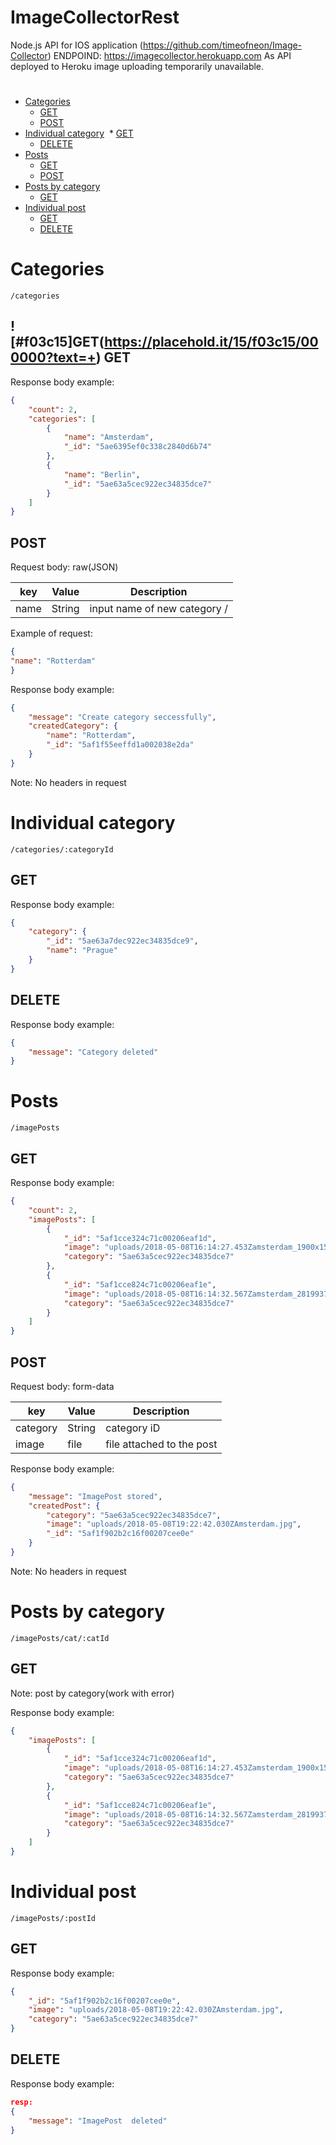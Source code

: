 # ImageCollectorRest
Node.js API for IOS application (https://github.com/timeofneon/Image-Collector)
ENDPOIND: https://imagecollector.herokuapp.com
As API deployed to Heroku image uploading temporarily unavailable.
#

* [Categories](#cat)
   * [GET](#catget)
   * [POST](#catpost)
* [Individual category](#indcat)
   * [GET](#indcatget)
   * [DELETE](#indcatdelete)
* [Posts](#posts)
   * [GET](#postsget)
   * [POST](#postspost)
* [Posts by category](#postscat)
   * [GET](#postscatget)
* [Individual post](#post)
   * [GET](#postget)
   * [DELETE](#postdelete)

# <a name="cat"></a> Categories

`/categories`

## <a name="catget"></a> ![#f03c15]GET(https://placehold.it/15/f03c15/000000?text=+) GET

Response body example:

```json
{
    "count": 2,
    "categories": [
        {
            "name": "Amsterdam",
            "_id": "5ae6395ef0c338c2840d6b74"
        },
        {
            "name": "Berlin",
            "_id": "5ae63a5cec922ec34835dce7"
        }
    ]
}
```

## <a name="catpost"></a> POST

Request body: raw(JSON)

| key  |  Value  | Description |
| ---- | ------- | ----------- |
| name | String  | input name of new category /

Example of request:

```json
{
"name": "Rotterdam"
}
```

Response body example:

```json
{
    "message": "Create category seccessfully",
    "createdCategory": {
        "name": "Rotterdam",
        "_id": "5af1f55eeffd1a002038e2da"
    }
}
```

Note: No headers in request

# <a name="indcat"></a> Individual category

`/categories/:categoryId`

## <a name="indcatget"></a> GET

Response body example:

```json
{
    "category": {
        "_id": "5ae63a7dec922ec34835dce9",
        "name": "Prague"
    }
}
```

## <a name="indcatdelete"></a> DELETE

Response body example:

```json
{
    "message": "Category deleted"
}
```

# <a name="posts"></a> Posts

`/imagePosts`

## <a name="postsget"></a> GET

Response body example:

```json
{
    "count": 2,
    "imagePosts": [
        {
            "_id": "5af1cce324c71c00206eaf1d",
            "image": "uploads/2018-05-08T16:14:27.453Zamsterdam_1900x1500p_Clssg.jpg",
            "category": "5ae63a5cec922ec34835dce7"
        },
        {
            "_id": "5af1cce824c71c00206eaf1e",
            "image": "uploads/2018-05-08T16:14:32.567Zamsterdam_28199376.jpg",
            "category": "5ae63a5cec922ec34835dce7"
        }
    ]
}
```

## <a name="postspost"></a> POST

Request body: form-data 

|    key   |  Value  |        Description        |
| -------- | ------- | ------------------------- |
| category | String  |        category iD        |
|  image   |  file   | file attached to the post |

Response body example:

```json
{
    "message": "ImagePost stored",
    "createdPost": {
        "category": "5ae63a5cec922ec34835dce7",
        "image": "uploads/2018-05-08T19:22:42.030ZAmsterdam.jpg",
        "_id": "5af1f902b2c16f00207cee0e"
    }
}
```

Note: No headers in request

# <a name="postscat"></a> Posts by category

`/imagePosts/cat/:catId`

## <a name="postscatget"></a> GET

Note: post by category(work with error)

Response body example:

```json
{
    "imagePosts": [
        {
            "_id": "5af1cce324c71c00206eaf1d",
            "image": "uploads/2018-05-08T16:14:27.453Zamsterdam_1900x1500p_Clssg.jpg",
            "category": "5ae63a5cec922ec34835dce7"
        },
        {
            "_id": "5af1cce824c71c00206eaf1e",
            "image": "uploads/2018-05-08T16:14:32.567Zamsterdam_28199376.jpg",
            "category": "5ae63a5cec922ec34835dce7"
        }
    ]
}
```

# <a name="post"></a> Individual post

`/imagePosts/:postId`

## <a name="postget"></a> GET

Response body example:

```json
{
    "_id": "5af1f902b2c16f00207cee0e",
    "image": "uploads/2018-05-08T19:22:42.030ZAmsterdam.jpg",
    "category": "5ae63a5cec922ec34835dce7"
}
```

## <a name="postdelete"></a> DELETE

Response body example:

```json
resp:
{
    "message": "ImagePost  deleted"
}
```

